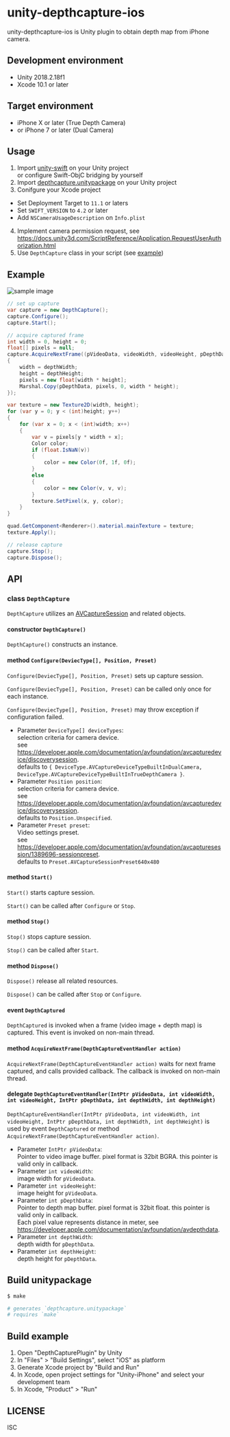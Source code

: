 unity-depthcapture-ios
======================
unity-depthcapture-ios is Unity plugin to obtain depth map from iPhone camera.


## Development environment
- Unity 2018.2.18f1
- Xcode 10.1 or later


## Target environment
- iPhone X or later (True Depth Camera)
- or iPhone 7 or later (Dual Camera)


## Usage
1. Import [unity-swift](https://github.com/miyabi/unity-swift) on your Unity project
   <br>or configure Swift-ObjC bridging by yourself
2. Import [depthcapture.unitypackage](https://github.com/AtsushiSuzuki/unity-depthcapture-ios/releases) on your Unity project
3. Conifgure your Xcode project
  - Set Deployment Target to `11.1` or laters
  - Set `SWIFT_VERSION` to `4.2` or later
  - Add `NSCameraUsageDescription` on `Info.plist`
4. Implement camera permission request, see https://docs.unity3d.com/ScriptReference/Application.RequestUserAuthorization.html
5. Use `DepthCapture` class in your script (see [example](DepthCapturePlugin/Assets/CaptureButton.cs))


## Example

![sample image](docs/img/sample.jpeg)

```csharp
// set up capture
var capture = new DepthCapture();
capture.Configure();
capture.Start();

// acquire captured frame
int width = 0, height = 0;
float[] pixels = null;
capture.AcquireNextFrame((pVideoData, videoWidth, videoHeight, pDepthData, depthWidth, depthHeight) =>
{
    width = depthWidth;
    height = depthHeight;
    pixels = new float[width * height];
    Marshal.Copy(pDepthData, pixels, 0, width * height);
});

var texture = new Texture2D(width, height);
for (var y = 0; y < (int)height; y++)
{
    for (var x = 0; x < (int)width; x++)
    {
        var v = pixels[y * width + x];
        Color color;
        if (float.IsNaN(v))
        {
            color = new Color(0f, 1f, 0f);
        }
        else
        {
            color = new Color(v, v, v);
        }
        texture.SetPixel(x, y, color);
    }
}

quad.GetComponent<Renderer>().material.mainTexture = texture;
texture.Apply();

// release capture
capture.Stop();
capture.Dispose();
```


## API
### class `DepthCapture`

`DepthCapture` utilizes an [AVCaptureSession](https://developer.apple.com/documentation/avfoundation/avcapturesession) and related objects.

#### constructor `DepthCapture()`
`DepthCapture()` constructs an instance.

#### method `Configure(DeviecType[], Position, Preset)`
`Configure(DeviecType[], Position, Preset)` sets up capture session.

`Configure(DeviecType[], Position, Preset)` can be called only once for each instance.

`Configure(DeviecType[], Position, Preset)` may throw exception if configuration failed.

- Parameter `DeviceType[] deviceTypes`:
  <br>selection criteria for camera device.
  <br>see https://developer.apple.com/documentation/avfoundation/avcapturedevice/discoverysession.
  <br>defaults to `{ DeviceType.AVCaptureDeviceTypeBuiltInDualCamera, DeviceType.AVCaptureDeviceTypeBuiltInTrueDepthCamera }`.
- Parameter `Position position`:
  <br>selection criteria for camera device.
  <br>see https://developer.apple.com/documentation/avfoundation/avcapturedevice/discoverysession.
  <br>defaults to `Position.Unspecified`.
- Parameter `Preset preset`:
  <br>Video settings preset.
  <br>see https://developer.apple.com/documentation/avfoundation/avcapturesession/1389696-sessionpreset.
  <br>defaults to `Preset.AVCaptureSessionPreset640x480`

#### method `Start()`
`Start()` starts capture session.

`Start()` can be called after `Configure` or `Stop`.

#### method `Stop()`
`Stop()` stops capture session.

`Stop()` can be called after `Start`.

#### method `Dispose()`
`Dispose()` release all related resources.

`Dispose()` can be called after `Stop` or `Configure`.

#### event `DepthCaptured`
`DepthCaptured` is invoked when a frame (video image + depth map) is captured.
This event is invoked on non-main thread.

#### method `AcquireNextFrame(DepthCaptureEventHandler action)`
`AcquireNextFrame(DepthCaptureEventHandler action)` waits for next frame captured, and calls provided callback.
The callback is invoked on non-main thread.

#### delegate `DepthCaptureEventHandler(IntPtr pVideoData, int videoWidth, int videoHeight, IntPtr pDepthData, int depthWidth, int depthHeight)`
`DepthCaptureEventHandler(IntPtr pVideoData, int videoWidth, int videoHeight, IntPtr pDepthData, int depthWidth, int depthHeight)` is used by event `DepthCaptured` or method `AcquireNextFrame(DepthCaptureEventHandler action)`.

- Parameter `IntPtr pVideoData`:
  <br>Pointer to video image buffer. pixel format is 32bit BGRA. this pointer is valid only in callback.
- Parameter `int videoWidth`:
  <br>image width for `pVideoData`.
- Parameter `int videoHeight`:
  <br>image height for `pVideoData`.
- Parameter `int pDepthData`:
  <br>Pointer to depth map buffer. pixel format is 32bit float. this pointer is valid only in callback.
  <br>Each pixel value represents distance in meter, see https://developer.apple.com/documentation/avfoundation/avdepthdata.
- Parameter `int depthWidth`:
  <br>depth width for `pDepthData`.
- Parameter `int depthHeight`:
  <br>depth height for `pDepthData`.


## Build unitypackage
```sh
$ make

# generates `depthcapture.unitypackage`
# requires `make`
```


## Build example
1. Open "DepthCapturePlugin" by Unity
2. In "Files" > "Build Settings", select "iOS" as platform
3. Generate Xcode project by "Build and Run"
4. In Xcode, open project settings for "Unity-iPhone" and select your development team
5. In Xcode, "Product" > "Run"


## LICENSE
ISC
